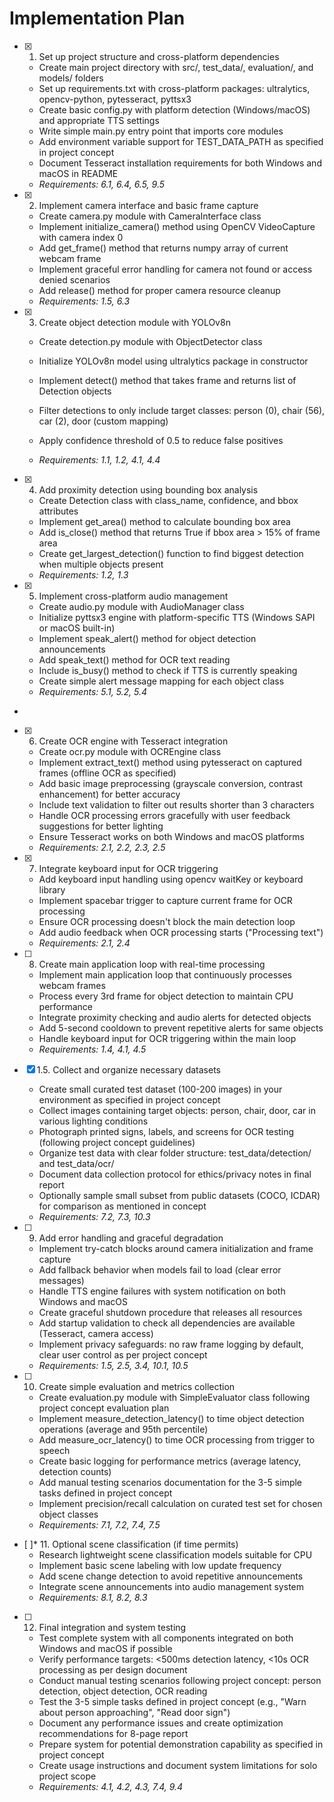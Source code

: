 # Implementation Plan

- [x] 1. Set up project structure and cross-platform dependencies

  - Create main project directory with src/, test_data/, evaluation/, and models/ folders
  - Set up requirements.txt with cross-platform packages: ultralytics, opencv-python, pytesseract, pyttsx3
  - Create basic config.py with platform detection (Windows/macOS) and appropriate TTS settings
  - Write simple main.py entry point that imports core modules
  - Add environment variable support for TEST_DATA_PATH as specified in project concept
  - Document Tesseract installation requirements for both Windows and macOS in README
  - _Requirements: 6.1, 6.4, 6.5, 9.5_

- [x] 2. Implement camera interface and basic frame capture




  - Create camera.py module with CameraInterface class
  - Implement initialize_camera() method using OpenCV VideoCapture with camera index 0
  - Add get_frame() method that returns numpy array of current webcam frame
  - Implement graceful error handling for camera not found or access denied scenarios
  - Add release() method for proper camera resource cleanup
  - _Requirements: 1.5, 6.3_



- [x] 3. Create object detection module with YOLOv8n






  - Create detection.py module with ObjectDetector class
  - Initialize YOLOv8n model using ultralytics package in constructor
  - Implement detect() method that takes frame and returns list of Detection objects
  - Filter detections to only include target classes: person (0), chair (56), car (2), door (custom mapping)


  - Apply confidence threshold of 0.5 to reduce false positives
  - _Requirements: 1.1, 1.2, 4.1, 4.4_

- [x] 4. Add proximity detection using bounding box analysis



  - Create Detection class with class_name, confidence, and bbox attributes
  - Implement get_area() method to calculate bounding box area
  - Add is_close() method that returns True if bbox area > 15% of frame area
  - Create get_largest_detection() function to find biggest detection when multiple objects present
  - _Requirements: 1.2, 1.3_

- [x] 5. Implement cross-platform audio management




  - Create audio.py module with AudioManager class
  - Initialize pyttsx3 engine with platform-specific TTS (Windows SAPI or macOS built-in)
  - Implement speak_alert() method for object detection announcements
  - Add speak_text() method for OCR text reading
  - Include is_busy() method to check if TTS is currently speaking
  - Create simple alert message mapping for each object class
  - _Requirements: 5.1, 5.2, 5.4_
-

- [x] 6. Create OCR engine with Tesseract integration




  - Create ocr.py module with OCREngine class
  - Implement extract_text() method using pytesseract on captured frames (offline OCR as specified)
  - Add basic image preprocessing (grayscale conversion, contrast enhancement) for better accuracy
  - Include text validation to filter out results shorter than 3 characters
  - Handle OCR processing errors gracefully with user feedback suggestions for better lighting
  - Ensure Tesseract works on both Windows and macOS platforms
  - _Requirements: 2.1, 2.2, 2.3, 2.5_

- [x] 7. Integrate keyboard input for OCR triggering





  - Add keyboard input handling using opencv waitKey or keyboard library
  - Implement spacebar trigger to capture current frame for OCR processing
  - Ensure OCR processing doesn't block the main detection loop
  - Add audio feedback when OCR processing starts ("Processing text")
  - _Requirements: 2.1, 2.4_

- [ ] 8. Create main application loop with real-time processing
  - Implement main application loop that continuously processes webcam frames
  - Process every 3rd frame for object detection to maintain CPU performance
  - Integrate proximity checking and audio alerts for detected objects
  - Add 5-second cooldown to prevent repetitive alerts for same objects
  - Handle keyboard input for OCR triggering within the main loop
  - _Requirements: 1.4, 4.1, 4.5_

- [x] 1.5. Collect and organize necessary datasets


  - Create small curated test dataset (100-200 images) in your environment as specified in project concept
  - Collect images containing target objects: person, chair, door, car in various lighting conditions
  - Photograph printed signs, labels, and screens for OCR testing (following project concept guidelines)
  - Organize test data with clear folder structure: test_data/detection/ and test_data/ocr/
  - Document data collection protocol for ethics/privacy notes in final report
  - Optionally sample small subset from public datasets (COCO, ICDAR) for comparison as mentioned in concept
  - _Requirements: 7.2, 7.3, 10.3_

- [ ] 9. Add error handling and graceful degradation
  - Implement try-catch blocks around camera initialization and frame capture
  - Add fallback behavior when models fail to load (clear error messages)
  - Handle TTS engine failures with system notification on both Windows and macOS
  - Create graceful shutdown procedure that releases all resources
  - Add startup validation to check all dependencies are available (Tesseract, camera access)
  - Implement privacy safeguards: no raw frame logging by default, clear user control as per project concept
  - _Requirements: 1.5, 2.5, 3.4, 10.1, 10.5_

- [ ] 10. Create simple evaluation and metrics collection
  - Create evaluation.py module with SimpleEvaluator class following project concept evaluation plan
  - Implement measure_detection_latency() to time object detection operations (average and 95th percentile)
  - Add measure_ocr_latency() to time OCR processing from trigger to speech
  - Create basic logging for performance metrics (average latency, detection counts)
  - Add manual testing scenarios documentation for the 3-5 simple tasks defined in project concept
  - Implement precision/recall calculation on curated test set for chosen object classes
  - _Requirements: 7.1, 7.2, 7.4, 7.5_

- [ ]* 11. Optional scene classification (if time permits)
  - Research lightweight scene classification models suitable for CPU
  - Implement basic scene labeling with low update frequency
  - Add scene change detection to avoid repetitive announcements
  - Integrate scene announcements into audio management system
  - _Requirements: 8.1, 8.2, 8.3_

- [ ] 12. Final integration and system testing
  - Test complete system with all components integrated on both Windows and macOS if possible
  - Verify performance targets: <500ms detection latency, <10s OCR processing as per design document
  - Conduct manual testing scenarios following project concept: person detection, object detection, OCR reading
  - Test the 3-5 simple tasks defined in project concept (e.g., "Warn about person approaching", "Read door sign")
  - Document any performance issues and create optimization recommendations for 8-page report
  - Prepare system for potential demonstration capability as specified in project concept
  - Create usage instructions and document system limitations for solo project scope
  - _Requirements: 4.1, 4.2, 4.3, 7.4, 9.4_
